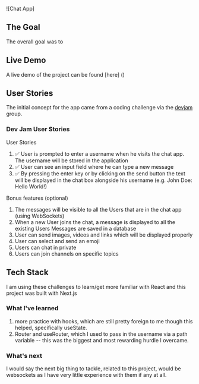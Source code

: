 ![Chat App]

## The Goal

The overall goal was to 

## Live Demo

A live demo of the project can be found [here] ()

## User Stories

The initial concept for the app came from a coding challenge via the [devjam](https://devjam.vercel.app/project/Chat-App-9) group.

### Dev Jam User Stories

User Stories

 1. ✅ User is prompted to enter a username when he visits the chat app. The username will be stored in the application
 2. ✅ User can see an input field where he can type a new message
 3. ✅ By pressing the enter key or by clicking on the send button the text will be displayed in the chat box alongside his username (e.g. John Doe: Hello World!)

Bonus features (optional)

 1. The messages will be visible to all the Users that are in the chat app (using WebSockets)
 2. When a new User joins the chat, a message is displayed to all the existing Users
 Messages are saved in a database
 3. User can send images, videos and links which will be displayed properly
 4. User can select and send an emoji
 5. Users can chat in private
 6. Users can join channels on specific topics

 ## Tech Stack

 I am using these challenges to learn/get more familiar with React and this project was built with Next.js

 ### What I've learned

 1. more practice with hooks, which are still pretty foreign to me though this helped, specifically useState.
 2. Router and useRouter, which I used to pass in the username via a path variable -- this was the biggest and most rewarding hurdle I overcame.

 ### What's next

 I would say the next big thing to tackle, related to this project, would be websockets as I have very little experience with them if any at all.